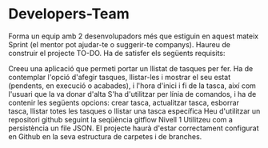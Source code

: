 # Developers-Team
Forma un equip amb 2 desenvolupadors més que estiguin en aquest mateix Sprint (el mentor pot ajudar-te o suggerir-te companys). Haureu de construir el projecte TO-DO. Ha de satisfer els següents requisits:

Creeu una aplicació que permeti portar un llistat de tasques per fer. Ha de contemplar l'opció d'afegir tasques, llistar-les i mostrar el seu estat (pendents, en execució o acabades), i l'hora d'inici i fi de la tasca, així com l'usuari que la va donar d'alta
S'ha d'utilitzar per línia de comandos, i ha de contenir les següents opcions: crear tasca, actualitzar tasca, esborrar tasca, llistar totes les tasques o llistar una tasca específica
Heu d'utilitzar un repositori github seguint la seqüència gitflow
Nivell 1
Utilitzeu com a persistència un file JSON.
El projecte haurà d'estar correctament configurat en Github en la seva estructura de carpetes i de branches.